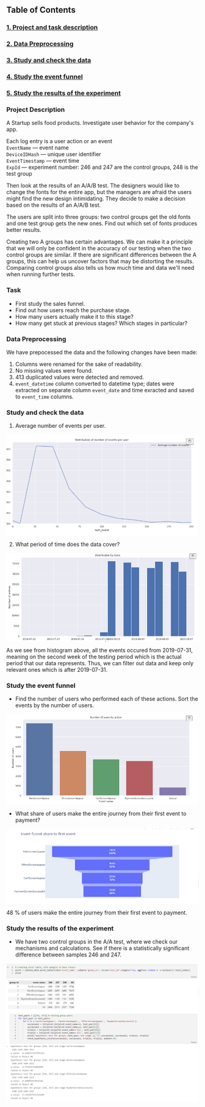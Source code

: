 ## **Table of Contents**
### [1. Project and task description](#1)
### [2. Data Preprocessing](#2)
### [3. Study and check the data](#3)
### [4. Study the event funnel](#4)
### [5. Study the results of the experiment](#5)<br>


<a id='1'> </a>  
### **Project Description**  
A Startup  sells food products. Investigate user behavior for the company's app.

Each log entry is a user action or an event  
`EventName` — event name  
`DeviceIDHash` — unique user identifier  
`EventTimestamp` — event time  
`ExpId` — experiment number: 246 and 247 are the control groups, 248 is the test group  

Then look at the results of an A/A/B test. The designers would like to change the fonts for the entire app, but the managers are afraid the users might find the new design intimidating. They decide to make a decision based on the results of an A/A/B test.  

The users are split into three groups: two control groups get the old fonts and one test group gets the new ones. Find out which set of fonts produces better results.  

Creating two A groups has certain advantages. We can make it a principle that we will only be confident in the accuracy of our testing when the two control groups are similar. If there are significant differences between the A groups, this can help us uncover factors that may be distorting the results. Comparing control groups also tells us how much time and data we'll need when running further tests.  

### **Task**
 - First study the sales funnel.  
 - Find out how users reach the purchase stage.
 - How many users actually make it to this stage?
 - How many get stuck at previous stages? Which stages in particular?

<a id='2'> </a>  
### **Data Preprocessing**  
We have prepocessed the data and the following changes have been made:
 1. Columns were renamed for the sake of readability.
 2. No missing values were found.
 3. 413 duplicated values were detected and removed.
 4. `event_datetime` column converted to datetime type; dates were extracted on separate column `event_date` and time exracted and saved to `event_time` columns.

<a id='3'> </a>  
### **Study and check the data**  
1.  Average number of events per user.   

<img src='images/distribution.jpeg' align='center'>

2. What period of time does the data cover?  

<img src='images/date.jpeg' align='center'>  

As we see from histogram above, all the events occured from 2019-07-31, meaning on the second week of the testing period which is the actual period that our data represents. Thus, we can filter out data and keep only relevant ones which is after 2019-07-31.  

<a id='4'> </a>  
### **Study the event funnel** 
- Find the number of users who performed each of these actions. Sort the events by the number of users. 

<img src='images/numusers.jpeg' align='center'>  

- What share of users make the entire journey from their first event to payment?

<img src='images/funnel.jpeg' align='center'>  

48 % of users make the entire journey from their first event to payment.  

<a id='5'> </a>  
### **Study the results of the experiment**  

  - We have two control groups in the A/A test, where we check our mechanisms and calculations. See if there is a statistically significant difference between samples 246 and 247.  

<img src='images/pivot.jpeg' align='center'>  

<img src='images/trial.jpeg' align='center'>  
